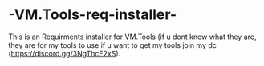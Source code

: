 # -VM.Tools-req-installer-
This is an Requirments installer for VM.Tools (if u dont know what they are, they are for my tools to use if u want to get my tools join my dc (https://discord.gg/3NgThcE2xS).
